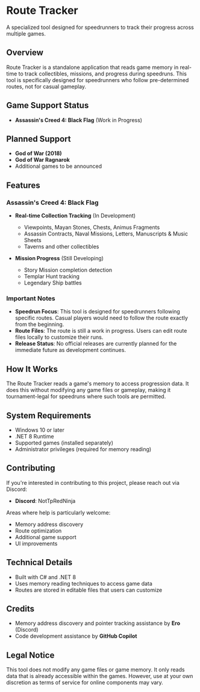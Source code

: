 # Route Tracker

A specialized tool designed for speedrunners to track their progress across multiple games.

## Overview

Route Tracker is a standalone application that reads game memory in real-time to track collectibles, missions, and progress during speedruns. This tool is specifically designed for speedrunners who follow pre-determined routes, not for casual gameplay.

## Game Support Status

- **Assassin's Creed 4: Black Flag** (Work in Progress)

## Planned Support

- **God of War (2018)**
- **God of War Ragnarok**
- Additional games to be announced

## Features

### Assassin's Creed 4: Black Flag
- **Real-time Collection Tracking** (In Development)
  - Viewpoints, Mayan Stones, Chests, Animus Fragments
  - Assassin Contracts, Naval Missions, Letters, Manuscripts & Music Sheets
  - Taverns and other collectibles

- **Mission Progress** (Still Developing)
  - Story Mission completion detection
  - Templar Hunt tracking
  - Legendary Ship battles

### Important Notes

- **Speedrun Focus**: This tool is designed for speedrunners following specific routes. Casual players would need to follow the route exactly from the beginning.
- **Route Files**: The route is still a work in progress. Users can edit route files locally to customize their runs.
- **Release Status**: No official releases are currently planned for the immediate future as development continues.

## How It Works

The Route Tracker reads a game's memory to access progression data. It does this without modifying any game files or gameplay, making it tournament-legal for speedruns where such tools are permitted.

## System Requirements

- Windows 10 or later
- .NET 8 Runtime
- Supported games (installed separately)
- Administrator privileges (required for memory reading)

## Contributing

If you're interested in contributing to this project, please reach out via Discord:
- **Discord**: NotTpRedNinja

Areas where help is particularly welcome:
- Memory address discovery
- Route optimization
- Additional game support
- UI improvements

## Technical Details

- Built with C# and .NET 8
- Uses memory reading techniques to access game data
- Routes are stored in editable files that users can customize

## Credits

- Memory address discovery and pointer tracking assistance by **Ero** (Discord)
- Code development assistance by **GitHub Copilot**

## Legal Notice

This tool does not modify any game files or game memory. It only reads data that is already accessible within the games. However, use at your own discretion as terms of service for online components may vary.